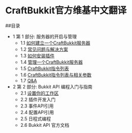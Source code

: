 # CraftBukkit官方维基中文翻译

##目录
  * 1 第 1 部分: 服务器的开启与管理
    * 1.1 [如何建立一个CraftBukkit服务器](https://github.com/RogerZhangHS/Bukkit-Wiki-Chinese-Translation/blob/master/ServerAdministrators/Setting_up_a_server.md)
    * 1.2 [常见问题与解决方案](https://github.com/RogerZhangHS/Bukkit-Wiki-Chinese-Translation/blob/master/ServerAdministrators/Troubleshooting_Common_Problems.md)
    * 1.3 [如何安装插件](https://github.com/RogerZhangHS/Bukkit-Wiki-Chinese-Translation/blob/master/ServerAdministrators/Installing_Plugins.md)
    * 1.4 [管理一个CraftBukkit服务器](https://github.com/RogerZhangHS/Bukkit-Wiki-Chinese-Translation/blob/master/ServerAdministrators/Administering_A_Craftbukkit_Server.md)
    * 1.5 [CraftBukkit指令列表](https://github.com/RogerZhangHS/Bukkit-Wiki-Chinese-Translation/blob/master/ServerAdministrators/CraftBukkit_Commands.md)
    * 1.6 [CraftBukkit指令列表与相关参数](https://github.com/RogerZhangHS/Bukkit-Wiki-Chinese-Translation/blob/master/ServerAdministrators/CraftBukkit_Command_Line_Arguments.md)
    * 1.7 [Q&A](https://github.com/RogerZhangHS/Bukkit-Wiki-Chinese-Translation/blob/master/ServerAdministrators/Frequently_Asked_Questions.md)
  * 2 第 2 部分: Bukkit API 编程入门与指南
    * 2.1 [设置你的工作区](https://github.com/Trigonometry-F/Bukkit-Wiki-Chinese-Translation/blob/master/Developers/Setting_Up_Your_Workspace.md)
    * 2.2 插件开发入门
    * 2.3 事件API引用
    * 2.4 配置API引用
    * 2.5 日程式编程
    * 2.6 Bukkit API 官方文档
